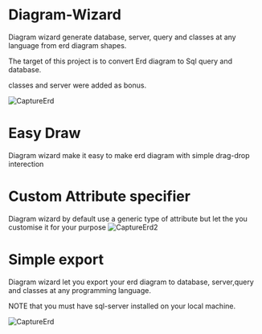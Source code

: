 # Diagram-Wizard
Diagram wizard generate database, server, query and classes at any language from erd diagram shapes.

The target of this project is to convert Erd diagram to Sql query and database.

classes and server were added as bonus.

![CaptureErd](https://user-images.githubusercontent.com/86796339/171648254-689f37ae-0466-4f17-a353-78f8e3cf608b.PNG)

# Easy Draw
Diagram wizard make it easy to make erd diagram with simple drag-drop interection

# Custom Attribute specifier

Diagram wizard by default use a generic type of attribute but let the you customise it for your purpose
![CaptureErd2](https://user-images.githubusercontent.com/86796339/171649228-5ab7db17-38fe-42d6-8025-9aa6ec4d3c64.PNG)

# Simple export 

Diagram wizard let you export your erd diagram to database, server,query and classes at any programming language.

NOTE that you must have sql-server installed on your local machine.

![CaptureErd](https://user-images.githubusercontent.com/86796339/171650870-99521f28-6240-4285-82ff-9040c1a78524.PNG)

